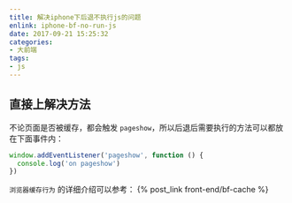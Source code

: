 ```yaml
---
title: 解决iphone下后退不执行js的问题
enlink: iphone-bf-no-run-js
date: 2017-09-21 15:25:32
categories:
- 大前端
tags:
- js
---
```

## 直接上解决方法
不论页面是否被缓存，都会触发 `pageshow`，所以后退后需要执行的方法可以都放在下面事件内：
```javascript
window.addEventListener('pageshow', function () {
  console.log('on pageshow')
})
```
`浏览器缓存行为` 的详细介绍可以参考： {% post_link  front-end/bf-cache %}
